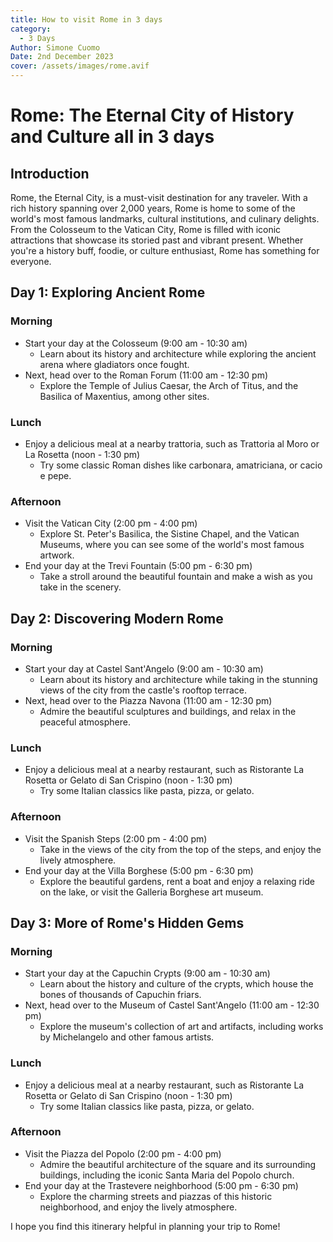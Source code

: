 ```yaml
---
title: How to visit Rome in 3 days
category:
  - 3 Days
Author: Simone Cuomo
Date: 2nd December 2023
cover: /assets/images/rome.avif
---
```


Rome: The Eternal City of History and Culture all in 3 days
===========================================================

Introduction
------------

Rome, the Eternal City, is a must-visit destination for any traveler. With a rich history spanning over 2,000 years, Rome is home to some of the world's most famous 
landmarks, cultural institutions, and culinary delights. From the Colosseum to the Vatican City, Rome is filled with iconic attractions that showcase its storied 
past and vibrant present. Whether you're a history buff, foodie, or culture enthusiast, Rome has something for everyone.

Day 1: Exploring Ancient Rome
-----------------------------

### Morning

* Start your day at the Colosseum (9:00 am - 10:30 am)
	+ Learn about its history and architecture while exploring the ancient arena where gladiators once fought.
* Next, head over to the Roman Forum (11:00 am - 12:30 pm)
	+ Explore the Temple of Julius Caesar, the Arch of Titus, and the Basilica of Maxentius, among other sites.

### Lunch

* Enjoy a delicious meal at a nearby trattoria, such as Trattoria al Moro or La Rosetta (noon - 1:30 pm)
	+ Try some classic Roman dishes like carbonara, amatriciana, or cacio e pepe.

### Afternoon

* Visit the Vatican City (2:00 pm - 4:00 pm)
	+ Explore St. Peter's Basilica, the Sistine Chapel, and the Vatican Museums, where you can see some of the world's most famous artwork.
* End your day at the Trevi Fountain (5:00 pm - 6:30 pm)
	+ Take a stroll around the beautiful fountain and make a wish as you take in the scenery.

Day 2: Discovering Modern Rome
-----------------------------

### Morning

* Start your day at Castel Sant'Angelo (9:00 am - 10:30 am)
	+ Learn about its history and architecture while taking in the stunning views of the city from the castle's rooftop terrace.
* Next, head over to the Piazza Navona (11:00 am - 12:30 pm)
	+ Admire the beautiful sculptures and buildings, and relax in the peaceful atmosphere.

### Lunch

* Enjoy a delicious meal at a nearby restaurant, such as Ristorante La Rosetta or Gelato di San Crispino (noon - 1:30 pm)
	+ Try some Italian classics like pasta, pizza, or gelato.

### Afternoon

* Visit the Spanish Steps (2:00 pm - 4:00 pm)
	+ Take in the views of the city from the top of the steps, and enjoy the lively atmosphere.
* End your day at the Villa Borghese (5:00 pm - 6:30 pm)
	+ Explore the beautiful gardens, rent a boat and enjoy a relaxing ride on the lake, or visit the Galleria Borghese art museum.

Day 3: More of Rome's Hidden Gems
------------------------------

### Morning

* Start your day at the Capuchin Crypts (9:00 am - 10:30 am)
	+ Learn about the history and culture of the crypts, which house the bones of thousands of Capuchin friars.
* Next, head over to the Museum of Castel Sant'Angelo (11:00 am - 12:30 pm)
	+ Explore the museum's collection of art and artifacts, including works by Michelangelo and other famous artists.

### Lunch

* Enjoy a delicious meal at a nearby restaurant, such as Ristorante La Rosetta or Gelato di San Crispino (noon - 1:30 pm)
	+ Try some Italian classics like pasta, pizza, or gelato.

### Afternoon

* Visit the Piazza del Popolo (2:00 pm - 4:00 pm)
	+ Admire the beautiful architecture of the square and its surrounding buildings, including the iconic Santa Maria del Popolo church.
* End your day at the Trastevere neighborhood (5:00 pm - 6:30 pm)
	+ Explore the charming streets and piazzas of this historic neighborhood, and enjoy the lively atmosphere.

I hope you find this itinerary helpful in planning your trip to Rome!